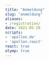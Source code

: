```yaml
---
title: "Anmeldung"
slug: "anmeldung"
aliases:
- /registration/
date: 2021-05-29
scripts:
- 'apollon.de'
- 'apollon.react'
react: true
olymp: true
---
```


<div class="react c-apollon"></div>
